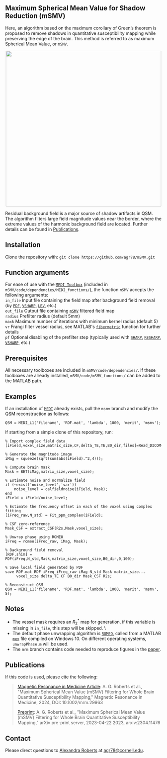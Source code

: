 ## Maximum Spherical Mean Value for Shadow Reduction (mSMV) <a id="msmv"> 

Here, an algorithm based on the maximum corollary of Green’s theorem is proposed to remove shadows in quantitative susceptibility mapping while preserving the edge of the brain. This method is referred to as maximum Spherical Mean Value, or `mSMV`.
<p align="center">
<img width="500" src=https://github.com/agr78/mSMV/assets/69256818/3d619d71-2fae-48cc-b7ad-8bdd4d78024f>
</p>
Residual background field is a major source of shadow artifacts in QSM. The algorithm filters large field magnitude values near the border, where the extreme values of the harmonic background field are located. Further details can be found in <a href="#publications" onclick="window.open('#publications', '_self');">Publications</a>.

## Installation
Clone the repository with:
`git clone https://github.com/agr78/mSMV.git`

## Function arguments
For ease of use with the [`MEDI Toolbox`](https://github.com/pascalspincemaille/MEDI_toolbox) (included in `mSMV/code/dependencies/MEDI_functions/`), the function `mSMV` accepts the following arguments: \
`in_file` Input file containing the field map after background field removal (by [`PDF`](https://sepia-documentation.readthedocs.io/en/latest/method/bfr/PDF.html), [`VSHARP`](https://sepia-documentation.readthedocs.io/en/latest/method/bfr/VSHARP_STISuite.html), [`LBV`](https://sepia-documentation.readthedocs.io/en/latest/method/bfr/LBV.html), etc.) \
`out_file` Output file containing <a href="#msmv" onclick="window.open('#msmv', '_self');">`mSMV`</a> filtered field map \
`radius` Prefilter radius (default 5mm) \
`maxk` Maximum number of iterations with minimum kernel radius (default 5) \
`vr` Frangi filter vessel radius, see MATLAB's [`fibermetric`](https://www.mathworks.com/help/images/ref/fibermetric.html) function for further details \
`pf` Optional disabling of the prefilter step (typically used with [`SHARP`](https://sepia-documentation.readthedocs.io/en/latest/method/bfr/SHARP.html), [`RESHARP`](https://sepia-documentation.readthedocs.io/en/latest/method/bfr/RESHARP.html), [`VSHARP`](https://sepia-documentation.readthedocs.io/en/latest/method/bfr/VSHARP_STISuite.html), etc.)

## Prerequisites
All necessary toolboxes are included in `mSMV/code/dependencies/`. If these toolboxes are already installed, `mSMV/code/mSMV_functions/` can be added to the MATLAB path.

## Examples
If an installation of [`MEDI`](https://github.com/pascalspincemaille/MEDI_toolbox) already exists, pull the `msmv` branch and modify the QSM reconstruction as follows:
```
QSM = MEDI_L1('filename', 'RDF.mat', 'lambda', 1000, 'merit', 'msmv');
```
If starting from a simple clone of this repository, run:
```
% Import complex field data
[iField,voxel_size,matrix_size,CF,delta_TE,TE,B0_dir,files]=Read_DICOM('DICOM');

% Generate the magnitude image 
iMag = squeeze(sqrt(sum(abs(iField).^2,4)));

% Compute brain mask
Mask = BET(iMag,matrix_size,voxel_size);

% Estimate noise and normalize field
if (~exist('noise_level','var'))
    noise_level = calfieldnoise(iField, Mask);
end
iField = iField/noise_level;

% Estimate the frequency offset in each of the voxel using complex fitting 
[iFreq_raw,N_std] = Fit_ppm_complex(iField);

% CSF zero-reference
Mask_CSF = extract_CSF(R2s,Mask,voxel_size);

% Unwrap phase using ROMEO
iFreq = romeo(iFreq_raw, iMag, Mask);

% Background field removal
[RDF,shim] = PDF(iFreq,N_std,Mask,matrix_size,voxel_size,B0_dir,0,100);

% Save local field generated by PDF
save RDF.mat RDF iFreq iFreq_raw iMag N_std Mask matrix_size...
     voxel_size delta_TE CF B0_dir Mask_CSF R2s;

% Reconstruct QSM
QSM = MEDI_L1('filename', 'RDF.mat', 'lambda', 1000, 'merit', 'msmv', 5);
```

## Notes
* The vessel mask requires an $R_2^*$ map for generation, if this variable is missing in `in_file`, this step will be skipped. \
* The default phase unwrapping algorithm is [`ROMEO`](https://github.com/korbinian90/ROMEO), called from a MATLAB [`mex`](https://www.mathworks.com/help/matlab/ref/mex.html) file compiled on Windows 10. On different operating systems, `unwrapPhase.m` will be used.
* The `mrm` branch contains code needed to reproduce figures in the [paper](https://arxiv.org/abs/2304.11476).

## Publications
If this code is used, please cite the following:
> [Magnetic Resonance in Medicine Article](https://onlinelibrary.wiley.com/doi/10.1002/mrm.29963): A. G. Roberts et al., "Maximum Spherical Mean Value (mSMV) Filtering for Whole Brain Quantitative Susceptibility Mapping," Magnetic Resonance in Medicine, 2024, DOI: 10.1002/mrm.29963
> 
> [Preprint](https://arxiv.org/abs/2304.11476): A. G. Roberts et al., "Maximum Spherical Mean Value (mSMV) Filtering for Whole Brain Quantitative Susceptibility Mapping," arXiv pre-print server, 2023-04-22 2023, arxiv:2304.11476

## Contact
Please direct questions to [Alexandra Roberts](https://github.com/agr78) at agr78@cornell.edu.
